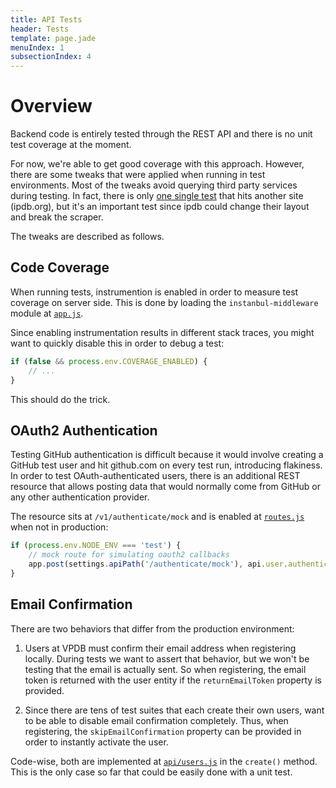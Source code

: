 ```yaml
---
title: API Tests
header: Tests
template: page.jade
menuIndex: 1
subsectionIndex: 4
---
```


# Overview

Backend code is entirely tested through the REST API and there is no unit test
coverage at the moment.

For now, we're able to get good coverage with this approach. However, there are
some tweaks that were applied when running in test environments. Most of the
tweaks avoid querying third party services during testing. In fact, there is
only [one single test][ipdbtest] that hits another site (ipdb.org), but it's an
important test since ipdb could change their layout and break the scraper.

The tweaks are described as follows.

## Code Coverage

When running tests, instrumention is enabled in order to measure test coverage
on server side. This is done by loading the `instanbul-middleware` module at
[`app.js`][coverage].

Since enabling instrumentation results in different stack traces, you might
want to quickly disable this in order to debug a test:

```javascript
if (false && process.env.COVERAGE_ENABLED) {
	// ...
}
```

This should do the trick.

## OAuth2 Authentication

Testing GitHub authentication is difficult because it would involve creating a
GitHub test user and hit github.com on every test run, introducing flakiness.
In order to test OAuth-authenticated users, there is an additional REST
resource that allows posting data that would normally come from GitHub or any
other authentication provider.

The resource sits at `/v1/authenticate/mock` and is enabled at [`routes.js`][oauthmock]
when not in production:

```javascript
if (process.env.NODE_ENV === 'test') {
	// mock route for simulating oauth2 callbacks
	app.post(settings.apiPath('/authenticate/mock'), api.user.authenticateOAuth2Mock);
}
```

## Email Confirmation

There are two behaviors that differ from the production environment:

1. Users at VPDB must confirm their email address when registering locally.
   During tests we want to assert that behavior, but we won't be testing that
   the email is actually sent. So when registering, the email token is returned
   with the user entity if the `returnEmailToken` property is provided.

2. Since there are tens of test suites that each create their own users, want
   to be able to disable email confirmation completely. Thus, when registering,
   the `skipEmailConfirmation` property can be provided in order to instantly
   activate the user.

Code-wise, both are implemented at [`api/users.js`][usersjs] in the `create()`
method. This is the only case so far that could be easily done with a unit
test.


[coverage]: https://github.com/freezy/node-vpdb/blob/master/app.js#L10
[oauthmock]: https://github.com/freezy/node-vpdb/blob/master/server/routes.js#L58
[ipdbtest]: https://github.com/freezy/node-vpdb/blob/master/test/api/ipdb.test.js#L26
[usersjs]: https://github.com/freezy/node-vpdb/blob/master/server/controllers/api/users.js